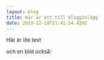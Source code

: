 ```yaml
---
layout: blog
title: Här är ett till blogginlägg
date: 2019-12-19T11:41:54.420Z
---
```

Här är lite text

och en bild också:

![]()
